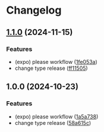 # Changelog

## [1.1.0](https://github.com/Carolina1897/DevOps_Grupo5/compare/v1.0.0...v1.1.0) (2024-11-15)


### Features

* (expo) please workflow ([1fe053a](https://github.com/Carolina1897/DevOps_Grupo5/commit/1fe053a515d35d07fa6fbb123e49c78b39ccaf7a))
* change type release ([ff11505](https://github.com/Carolina1897/DevOps_Grupo5/commit/ff11505a4fefe010d74fb37de89b4ee1dee567b8))

## 1.0.0 (2024-10-23)


### Features

* (expo) please workflow ([1a5a738](https://github.com/Carolina1897/DevOps_Grupo5/commit/1a5a7385f807b812d0f1d6e588de2a714b9c9805))
* change type release ([58a615c](https://github.com/Carolina1897/DevOps_Grupo5/commit/58a615cc8eb63e58a106d3032123b94d97484956))

